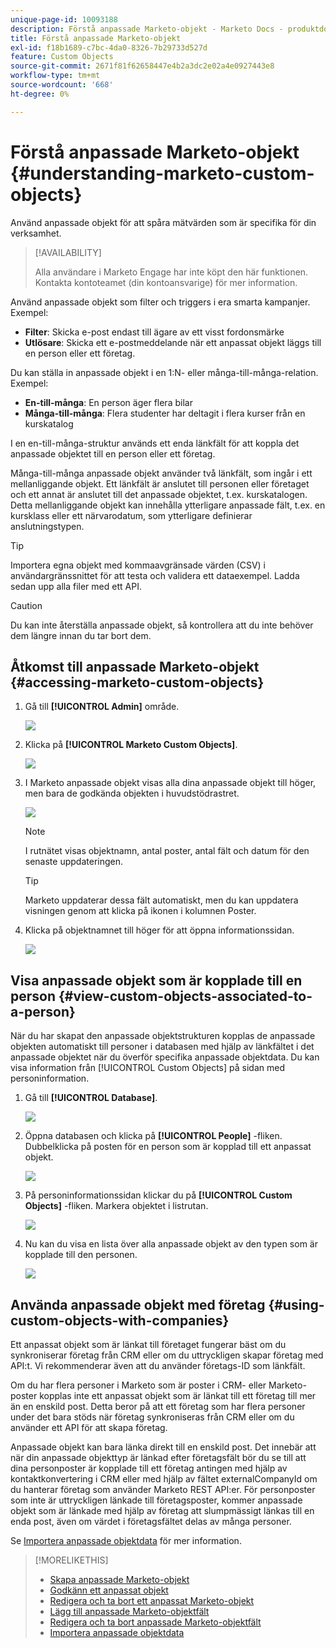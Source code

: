 ```yaml
---
unique-page-id: 10093188
description: Förstå anpassade Marketo-objekt - Marketo Docs - produktdokumentation
title: Förstå anpassade Marketo-objekt
exl-id: f18b1689-c7bc-4da0-8326-7b29733d527d
feature: Custom Objects
source-git-commit: 2671f81f62658447e4b2a3dc2e02a4e0927443e8
workflow-type: tm+mt
source-wordcount: '668'
ht-degree: 0%

---
```


# Förstå anpassade Marketo-objekt {#understanding-marketo-custom-objects}

Använd anpassade objekt för att spåra mätvärden som är specifika för din verksamhet.

>[!AVAILABILITY]
>
>Alla användare i Marketo Engage har inte köpt den här funktionen. Kontakta kontoteamet (din kontoansvarige) för mer information.

Använd anpassade objekt som filter och triggers i era smarta kampanjer. Exempel:

* **Filter**: Skicka e-post endast till ägare av ett visst fordonsmärke
* **Utlösare**: Skicka ett e-postmeddelande när ett anpassat objekt läggs till en person eller ett företag.

Du kan ställa in anpassade objekt i en 1:N- eller många-till-många-relation. Exempel:

* **En-till-många**: En person äger flera bilar
* **Många-till-många**: Flera studenter har deltagit i flera kurser från en kurskatalog

I en en-till-många-struktur används ett enda länkfält för att koppla det anpassade objektet till en person eller ett företag.

Många-till-många anpassade objekt använder två länkfält, som ingår i ett mellanliggande objekt. Ett länkfält är anslutet till personen eller företaget och ett annat är anslutet till det anpassade objektet, t.ex. kurskatalogen. Detta mellanliggande objekt kan innehålla ytterligare anpassade fält, t.ex. en kursklass eller ett närvarodatum, som ytterligare definierar anslutningstypen.

>[!TIP]
>
>Importera egna objekt med kommaavgränsade värden (CSV) i användargränssnittet för att testa och validera ett dataexempel. Ladda sedan upp alla filer med ett API.

>[!CAUTION]
>
>Du kan inte återställa anpassade objekt, så kontrollera att du inte behöver dem längre innan du tar bort dem.

## Åtkomst till anpassade Marketo-objekt {#accessing-marketo-custom-objects}

1. Gå till **[!UICONTROL Admin]** område.

   ![](assets/understanding-marketo-custom-objects-1.png)

1. Klicka på **[!UICONTROL Marketo Custom Objects]**.

   ![](assets/understanding-marketo-custom-objects-2.png)

1. I Marketo anpassade objekt visas alla dina anpassade objekt till höger, men bara de godkända objekten i huvudstödrastret.

   ![](assets/understanding-marketo-custom-objects-3.png)

   >[!NOTE]
   >
   >I rutnätet visas objektnamn, antal poster, antal fält och datum för den senaste uppdateringen.

   >[!TIP]
   >
   >Marketo uppdaterar dessa fält automatiskt, men du kan uppdatera visningen genom att klicka på ikonen i kolumnen Poster.

1. Klicka på objektnamnet till höger för att öppna informationssidan.

   ![](assets/understanding-marketo-custom-objects-4.png)

## Visa anpassade objekt som är kopplade till en person {#view-custom-objects-associated-to-a-person}

När du har skapat den anpassade objektstrukturen kopplas de anpassade objekten automatiskt till personer i databasen med hjälp av länkfältet i det anpassade objektet när du överför specifika anpassade objektdata. Du kan visa information från [!UICONTROL Custom Objects] på sidan med personinformation.

1. Gå till **[!UICONTROL Database]**.

   ![](assets/understanding-marketo-custom-objects-5.png)

1. Öppna databasen och klicka på **[!UICONTROL People]** -fliken. Dubbelklicka på posten för en person som är kopplad till ett anpassat objekt.

   ![](assets/understanding-marketo-custom-objects-6.png)

1. På personinformationssidan klickar du på **[!UICONTROL Custom Objects]** -fliken. Markera objektet i listrutan.

   ![](assets/understanding-marketo-custom-objects-7.png)

1. Nu kan du visa en lista över alla anpassade objekt av den typen som är kopplade till den personen.

   ![](assets/understanding-marketo-custom-objects-8.png)

## Använda anpassade objekt med företag {#using-custom-objects-with-companies}

Ett anpassat objekt som är länkat till företaget fungerar bäst om du synkroniserar företag från CRM eller om du uttryckligen skapar företag med API:t. Vi rekommenderar även att du använder företags-ID som länkfält.

Om du har flera personer i Marketo som är poster i CRM- eller Marketo-poster kopplas inte ett anpassat objekt som är länkat till ett företag till mer än en enskild post. Detta beror på att ett företag som har flera personer under det bara stöds när företag synkroniseras från CRM eller om du använder ett API för att skapa företag.

Anpassade objekt kan bara länka direkt till en enskild post. Det innebär att när din anpassade objekttyp är länkad efter företagsfält bör du se till att dina personposter är kopplade till ett företag antingen med hjälp av kontaktkonvertering i CRM eller med hjälp av fältet externalCompanyId om du hanterar företag som använder Marketo REST API:er. För personposter som inte är uttryckligen länkade till företagsposter, kommer anpassade objekt som är länkade med hjälp av företag att slumpmässigt länkas till en enda post, även om värdet i företagsfältet delas av många personer.

Se [Importera anpassade objektdata](/help/marketo/product-docs/administration/marketo-custom-objects/import-custom-object-data.md) för mer information.

>[!MORELIKETHIS]
>
>* [Skapa anpassade Marketo-objekt](/help/marketo/product-docs/administration/marketo-custom-objects/create-marketo-custom-objects.md)
>* [Godkänn ett anpassat objekt](/help/marketo/product-docs/administration/marketo-custom-objects/approve-a-custom-object.md)
>* [Redigera och ta bort ett anpassat Marketo-objekt](/help/marketo/product-docs/administration/marketo-custom-objects/edit-and-delete-a-marketo-custom-object.md)
>* [Lägg till anpassade Marketo-objektfält](/help/marketo/product-docs/administration/marketo-custom-objects/add-marketo-custom-object-fields.md)
>* [Redigera och ta bort anpassade Marketo-objektfält](/help/marketo/product-docs/administration/marketo-custom-objects/edit-and-delete-marketo-custom-object-fields.md)
>* [Importera anpassade objektdata](/help/marketo/product-docs/administration/marketo-custom-objects/import-custom-object-data.md)
